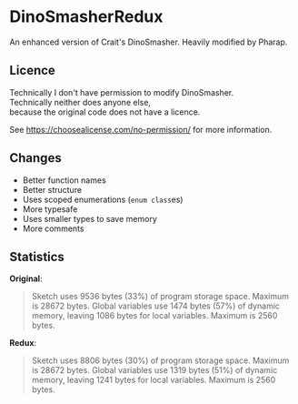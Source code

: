 # DinoSmasherRedux
An enhanced version of Crait's DinoSmasher. Heavily modified by Pharap.

## Licence

Technically I don't have permission to modify DinoSmasher.  
Technically neither does anyone else,  
because the original code does not have a licence.

See https://choosealicense.com/no-permission/ for more information.

## Changes

* Better function names
* Better structure
* Uses scoped enumerations (`enum class`es)
* More typesafe
* Uses smaller types to save memory
* More comments

## Statistics

**Original**:
> Sketch uses 9536 bytes (33%) of program storage space. Maximum is 28672 bytes.
> Global variables use 1474 bytes (57%) of dynamic memory, leaving 1086 bytes for local variables. Maximum is 2560 bytes.

**Redux**:
> Sketch uses 8806 bytes (30%) of program storage space. Maximum is 28672 bytes.
> Global variables use 1319 bytes (51%) of dynamic memory, leaving 1241 bytes for local variables. Maximum is 2560 bytes.
